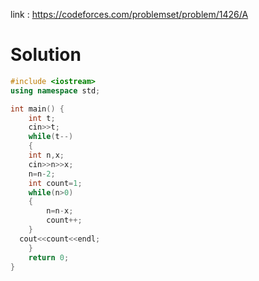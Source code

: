 
link : https://codeforces.com/problemset/problem/1426/A
# Solution

```C++
#include <iostream>
using namespace std;

int main() {
    int t;
    cin>>t;
    while(t--)
    {
    int n,x;
    cin>>n>>x;
    n=n-2;
    int count=1;
    while(n>0)
    {
        n=n-x;
        count++;
    }
  cout<<count<<endl;
    }
    return 0;
}
```

